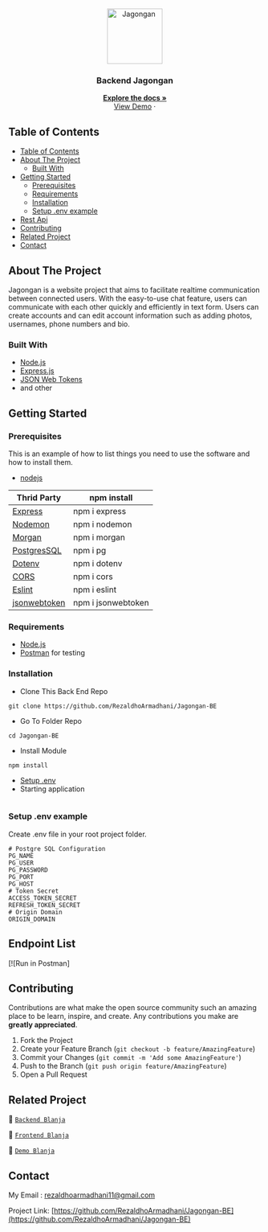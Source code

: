 <br />
<p align="center">
<div align="center">
<img height="110" src="doc\logo.png" alt="Jagongan" border="0"/>
</div>
  <h3 align="center">Backend Jagongan</h3>
  <p align="center">
    <a href="https://github.com/RezaldhoArmadhani/Jagongan-BE"><strong>Explore the docs »</strong></a>
    <br />
    <a href="https://jagongan-fe.vercel.app/">View Demo</a>
    ·
  </p>
</p>

<!-- TABLE OF CONTENTS -->

## Table of Contents

- [Table of Contents](#table-of-contents)
- [About The Project](#about-the-project)
  - [Built With](#built-with)
- [Getting Started](#getting-started)
  - [Prerequisites](#prerequisites)
  - [Requirements](#requirements)
  - [Installation](#installation)
  - [Setup .env example](#setup-env-example)
- [Rest Api](#rest-api)
- [Contributing](#contributing)
- [Related Project](#related-project)
- [Contact](#contact)

<!-- ABOUT THE PROJECT -->

## About The Project

Jagongan is a website project that aims to facilitate realtime communication between connected users. With the easy-to-use chat feature, users can communicate with each other quickly and efficiently in text form. Users can create accounts and can edit account information such as adding photos, usernames, phone numbers and bio.

### Built With

- [Node.js](https://nodejs.org/en/)
- [Express.js](https://expressjs.com/)
- [JSON Web Tokens](https://jwt.io/)
- and other


<!-- GETTING STARTED -->

## Getting Started

### Prerequisites

This is an example of how to list things you need to use the software and how to install them.

- [nodejs](https://nodejs.org/en/download/)


| Thrid Party     | npm install         |
| --------------- | ------------------- |
| [Express]       | npm i express       |
| [Nodemon]       | npm i nodemon       |
| [Morgan]        | npm i morgan        |
| [PostgresSQL]   | npm i pg            |
| [Dotenv]        | npm i dotenv        |
| [CORS]          | npm i cors          |
| [Eslint]        | npm i eslint        |
| [jsonwebtoken]  | npm i jsonwebtoken  |

[express]: http://expressjs.com
[nodemon]: https://www.npmjs.com/package/nodemon
[morgan]: https://www.npmjs.com/package/morgan
[postgressql]: https://node-postgres.com
[dotenv]: https://www.npmjs.com/package/dotenv
[cors]: https://www.npmjs.com/package/cos
[eslint]: https://eslint.org/
[jsonwebtoken]: https://www.npmjs.com/package/jsonwebtoken

### Requirements

- [Node.js](https://nodejs.org/en/)
- [Postman](https://www.getpostman.com/) for testing

### Installation

- Clone This Back End Repo

```
git clone https://github.com/RezaldhoArmadhani/Jagongan-BE
```

- Go To Folder Repo

```
cd Jagongan-BE
```

- Install Module

```
npm install
```

- <a href="#setup-env-example">Setup .env</a>
- Starting application

``` npm run start:dev
```

### Setup .env example

Create .env file in your root project folder.

```env
# Postgre SQL Configuration
PG_NAME 
PG_USER 
PG_PASSWORD 
PG_PORT 
PG_HOST 
# Token Secret
ACCESS_TOKEN_SECRET  
REFRESH_TOKEN_SECRET 
# Origin Domain 
ORIGIN_DOMAIN 
```

## Endpoint List

[![Run in Postman]
<!-- (https://run.pstmn.io/button.svg)](https://documenter.getpostman.com/view/26334344/2s93XyUPKH) -->


<!-- CONTRIBUTING -->

## Contributing

Contributions are what make the open source community such an amazing place to be learn, inspire, and create. Any contributions you make are **greatly appreciated**.

1. Fork the Project
2. Create your Feature Branch (`git checkout -b feature/AmazingFeature`)
3. Commit your Changes (`git commit -m 'Add some AmazingFeature'`)
4. Push to the Branch (`git push origin feature/AmazingFeature`)
5. Open a Pull Request

## Related Project

:rocket: [`Backend Blanja`](https://github.com/RezaldhoArmadhani/Jagongan-BE)

:rocket: [`Frontend Blanja`](https://github.com/RezaldhoArmadhani/Jagongan-FE)

:rocket: [`Demo Blanja`](https://blanja-fe-eight.vercel.app/)

<!-- CONTACT -->

## Contact

My Email : rezaldhoarmadhani11@gmail.com

Project Link: [https://github.com/RezaldhoArmadhani/Jagongan-BE](https://github.com/RezaldhoArmadhani/Jagongan-BE)
